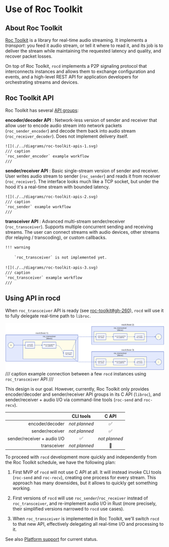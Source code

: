 # Use of Roc Toolkit

## About Roc Toolkit

[Roc Toolkit](https://github.com/roc-streaming/roc-toolkit/) is a library for real-time audio streaming. It implements a *transport*: you feed it audio stream, or tell it where to read it, and its job is to deliver the stream while maintaining the requested latency and quality, and recover packet losses.

On top of Roc Toolkit, `rocd` implements a P2P signaling protocol that interconnects instances and allows them to exchange configuration and events, and a high-level REST API for application developers for orchestrating streams and devices.

## Roc Toolkit API

Roc Toolkit has several [API groups](https://roc-streaming.org/toolkit/docs/api/reference.html):

**encoder/decoder API**
:    Network-less version of sender and receiver that allow user to encode audio stream into network packets (`roc_sender_encoder`) and decode them back into audio stream (`roc_receiver_decoder`). Does not implement delivery itself.

    ![](./../diagrams/roc-toolkit-apis-1.svg)
    /// caption
    `roc_sender_encoder` example workflow
    ///

**sender/receiver API**
:    Basic single-stream version of sender and receiver. User writes audio stream to sender (`roc_sender`) and reads it from receiver (`roc_receiver`). The interface looks much like a TCP socket, but under the hood it's a real-time stream with bounded latency.

    ![](./../diagrams/roc-toolkit-apis-2.svg)
    /// caption
    `roc_sender` example workflow
    ///

**transceiver API**
:    Advanced multi-stream sender/receiver (`roc_transceiver`). Supports multiple concurrent sending and receiving streams. The user can connect streams with audio devices, other streams (for relaying / transcoding), or custom callbacks.

    !!! warning

        `roc_transceiver` is not implemented yet.

    ![](./../diagrams/roc-toolkit-apis-3.svg)
    /// caption
    `roc_transceiver` example workflow
    ///

## Using API in rocd

When `roc_transceiver` API is ready (see [roc-toolkit#gh-260](https://github.com/roc-streaming/roc-toolkit/issues/260)), `rocd` will use it to fully delegate real-time path to `libroc`.

![](./../diagrams/roc-toolkit-interaction.svg)
/// caption
example connection between a few `rocd` instances using `roc_transceiver` API
///

This design is our goal. However, currently, Roc Toolkit only provides encoder/decoder and sender/receiver API groups in its C API (`libroc`), and sender/receiver + audio I/O via command-line tools (`roc-send` and `roc-recv`).

|                             | CLI tools          | C API              |
|----------------------------:|:------------------:|:------------------:|
|             encoder/decoder | *not planned*      | :white_check_mark: |
|             sender/receiver | *not planned*      | :white_check_mark: |
| sender/receiver + audio I/O | :white_check_mark: | *not planned*      |
|                 transceiver | *not planned*      | :construction:     |

To proceed with `rocd` development more quickly and independently from the Roc Toolkit schedule, we have the following plan:

1. First MVP of `rocd` will not use C API at all. It will instead invoke CLI tools (`roc-send` and `roc-recv`), creating one process for every stream. This approach has many downsides, but it allows to quickly get something working.

2. First versions of `rocd` will use `roc_sender`/`roc_receiver` instead of `roc_transceiver`, and re-implement audio I/O in Rust (more precisely, their simplified versions narrowed to `rocd` use cases).

3. When `roc_transceiver` is implemented in Roc Toolkit, we'll switch `rocd` to that new API, effectively delegating all real-time I/O and processing to it.

See also [Platform support](../usage/platforms.md) for current status.
